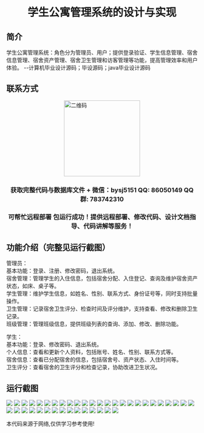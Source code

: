 <p><h1 align="center">学生公寓管理系统的设计与实现</h1></p>

## 简介
学生公寓管理系统：角色分为管理员、用户；提供登录验证、学生信息管理、宿舍信息管理、宿舍资产管理、宿舍卫生管理和访客管理等功能，提高管理效率和用户体验。    --计算机毕业设计源码；毕设源码；java毕业设计源码


## 联系方式
<img src="https://bs-1329754181.cos.ap-shanghai.myqcloud.com/wx.jpg" alt="二维码" style="display: block; margin: 0 auto;" width="200px">
<p><h3 align="center">获取完整代码与数据库文件 + 微信：bysj5151 QQ: 86050149 QQ群: 783742310</h3></p>
<p><h3 align="center">可帮忙远程部署 包运行成功！提供远程部署、修改代码、设计文档指导、代码讲解等服务！</h3></p>

## 功能介绍（完整见运行截图）
管理员：  
基本功能：登录、注册、修改密码，退出系统。  
宿舍管理：管理学生的入住信息，包括宿舍分配、入住登记、查询及维护宿舍资产状态，如床、桌子等。  
学生管理：维护学生信息，如姓名、性别、联系方式、身份证号等，同时支持批量操作。  
卫生管理：记录宿舍卫生评分、检查时间及评分维护，支持查看、修改和删除卫生记录。  
班级管理：管理班级信息，提供班级列表的查询、添加、修改、删除功能。  

学生：  
基本功能：登录、修改密码、退出系统。  
个人信息：查看和更新个人资料，包括账号、姓名、性别、联系方式等。  
宿舍信息：查看已分配宿舍的信息，包括宿舍号、资产状态、入住时间等。  
卫生评分：查看宿舍的卫生评分和检查记录，协助改进卫生状况。


## 运行截图
![](https://bs-1329754181.cos.ap-shanghai.myqcloud.com/ssm/StudentApartmentManagementSystem/img/001.jpg)
![](https://bs-1329754181.cos.ap-shanghai.myqcloud.com/ssm/StudentApartmentManagementSystem/img/002.jpg)
![](https://bs-1329754181.cos.ap-shanghai.myqcloud.com/ssm/StudentApartmentManagementSystem/img/003.jpg)
![](https://bs-1329754181.cos.ap-shanghai.myqcloud.com/ssm/StudentApartmentManagementSystem/img/004.jpg)
![](https://bs-1329754181.cos.ap-shanghai.myqcloud.com/ssm/StudentApartmentManagementSystem/img/005.jpg)
![](https://bs-1329754181.cos.ap-shanghai.myqcloud.com/ssm/StudentApartmentManagementSystem/img/006.jpg)
![](https://bs-1329754181.cos.ap-shanghai.myqcloud.com/ssm/StudentApartmentManagementSystem/img/007.jpg)
![](https://bs-1329754181.cos.ap-shanghai.myqcloud.com/ssm/StudentApartmentManagementSystem/img/008.jpg)
![](https://bs-1329754181.cos.ap-shanghai.myqcloud.com/ssm/StudentApartmentManagementSystem/img/009.jpg)
![](https://bs-1329754181.cos.ap-shanghai.myqcloud.com/ssm/StudentApartmentManagementSystem/img/010.jpg)
![](https://bs-1329754181.cos.ap-shanghai.myqcloud.com/ssm/StudentApartmentManagementSystem/img/011.jpg)
![](https://bs-1329754181.cos.ap-shanghai.myqcloud.com/ssm/StudentApartmentManagementSystem/img/012.jpg)
![](https://bs-1329754181.cos.ap-shanghai.myqcloud.com/ssm/StudentApartmentManagementSystem/img/013.jpg)
![](https://bs-1329754181.cos.ap-shanghai.myqcloud.com/ssm/StudentApartmentManagementSystem/img/014.jpg)
![](https://bs-1329754181.cos.ap-shanghai.myqcloud.com/ssm/StudentApartmentManagementSystem/img/015.jpg)
![](https://bs-1329754181.cos.ap-shanghai.myqcloud.com/ssm/StudentApartmentManagementSystem/img/016.jpg)
![](https://bs-1329754181.cos.ap-shanghai.myqcloud.com/ssm/StudentApartmentManagementSystem/img/017.jpg)
![](https://bs-1329754181.cos.ap-shanghai.myqcloud.com/ssm/StudentApartmentManagementSystem/img/018.jpg)
![](https://bs-1329754181.cos.ap-shanghai.myqcloud.com/ssm/StudentApartmentManagementSystem/img/019.jpg)
![](https://bs-1329754181.cos.ap-shanghai.myqcloud.com/ssm/StudentApartmentManagementSystem/img/020.jpg)
![](https://bs-1329754181.cos.ap-shanghai.myqcloud.com/ssm/StudentApartmentManagementSystem/img/021.jpg)
![](https://bs-1329754181.cos.ap-shanghai.myqcloud.com/ssm/StudentApartmentManagementSystem/img/022.jpg)
![](https://bs-1329754181.cos.ap-shanghai.myqcloud.com/ssm/StudentApartmentManagementSystem/img/023.jpg)
![](https://bs-1329754181.cos.ap-shanghai.myqcloud.com/ssm/StudentApartmentManagementSystem/img/024.jpg)
![](https://bs-1329754181.cos.ap-shanghai.myqcloud.com/ssm/StudentApartmentManagementSystem/img/025.jpg)
![](https://bs-1329754181.cos.ap-shanghai.myqcloud.com/ssm/StudentApartmentManagementSystem/img/026.jpg)
![](https://bs-1329754181.cos.ap-shanghai.myqcloud.com/ssm/StudentApartmentManagementSystem/img/027.jpg)
![](https://bs-1329754181.cos.ap-shanghai.myqcloud.com/ssm/StudentApartmentManagementSystem/img/028.jpg)
![](https://bs-1329754181.cos.ap-shanghai.myqcloud.com/ssm/StudentApartmentManagementSystem/img/029.jpg)
![](https://bs-1329754181.cos.ap-shanghai.myqcloud.com/ssm/StudentApartmentManagementSystem/img/030.jpg)
![](https://bs-1329754181.cos.ap-shanghai.myqcloud.com/ssm/StudentApartmentManagementSystem/img/031.jpg)
![](https://bs-1329754181.cos.ap-shanghai.myqcloud.com/ssm/StudentApartmentManagementSystem/img/032.jpg)
![](https://bs-1329754181.cos.ap-shanghai.myqcloud.com/ssm/StudentApartmentManagementSystem/img/033.jpg)
![](https://bs-1329754181.cos.ap-shanghai.myqcloud.com/ssm/StudentApartmentManagementSystem/img/034.jpg)
![](https://bs-1329754181.cos.ap-shanghai.myqcloud.com/ssm/StudentApartmentManagementSystem/img/035.jpg)
![](https://bs-1329754181.cos.ap-shanghai.myqcloud.com/ssm/StudentApartmentManagementSystem/img/036.jpg)
![](https://bs-1329754181.cos.ap-shanghai.myqcloud.com/ssm/StudentApartmentManagementSystem/img/037.jpg)
![](https://bs-1329754181.cos.ap-shanghai.myqcloud.com/ssm/StudentApartmentManagementSystem/img/038.jpg)
![](https://bs-1329754181.cos.ap-shanghai.myqcloud.com/ssm/StudentApartmentManagementSystem/img/039.jpg)
![](https://bs-1329754181.cos.ap-shanghai.myqcloud.com/ssm/StudentApartmentManagementSystem/img/040.jpg)

<p>本代码来源于网络,仅供学习参考使用!</p>
